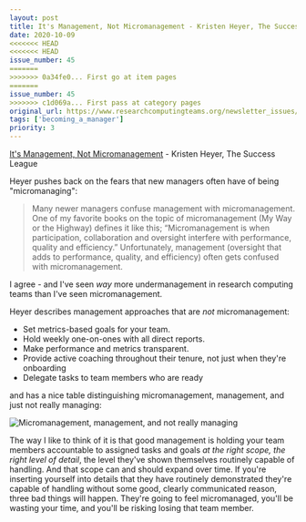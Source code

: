 ```yaml
---
layout: post
title: It's Management, Not Micromanagement - Kristen Heyer, The Success League
date: 2020-10-09
<<<<<<< HEAD
<<<<<<< HEAD
issue_number: 45
=======
>>>>>>> 0a34fe0... First go at item pages
=======
issue_number: 45
>>>>>>> c1d069a... First pass at category pages
original_url: https://www.researchcomputingteams.org/newsletter_issues/0045
tags: ['becoming_a_manager']
priority: 3
---
```


<!-- markdownlint-disable MD033 -->
<!-- markdownlint-disable MD041 -->
<!-- markdownlint-disable MD049 -->

[It's Management, Not Micromanagement](https://www.thesuccessleague.io/blog/2020/4/17/its-management-not-micromanagement) - Kristen Heyer, The Success League

Heyer pushes back on the fears that new managers often have of being "micromanaging":

> Many newer managers confuse management with micromanagement. One of my favorite books on the topic of micromanagement (My Way or the Highway) defines it like this; “Micromanagement is when participation, collaboration and oversight interfere with performance, quality and efficiency.” Unfortunately, management (oversight that adds to performance, quality, and efficiency) often gets confused with micromanagement.

I agree - and I've seen *way* more undermanagement in research computing teams than I've seen micromanagement.

Heyer describes management approaches that are *not* micromanagement:

- Set metrics-based goals for your team.
- Hold weekly one-on-ones with all direct reports.
- Make performance and metrics transparent.
- Provide active coaching throughout their tenure, not just when they're onboarding
- Delegate tasks to team members who are ready

and has a nice table distinguishing micromanagement, management, and just not really managing:

![Micromanagement, management, and not really managing](https://images.squarespace-cdn.com/content/v1/556123c7e4b003a99f58ebcb/1588108904010-9C1T6S7V48XI7HG41VIU/ke17ZwdGBToddI8pDm48kM-aDaJkwkbe7hN7xCN6mrxZw-zPPgdn4jUwVcJE1ZvWQUxwkmyExglNqGp0IvTJZamWLI2zvYWH8K3-s_4yszcp2ryTI0HqTOaaUohrI8PIXdjjNdloezVw1oToGCs7qTmuElIv3MhIL5zXIKpC8moKMshLAGzx4R3EDFOm1kBS/KH.blog.jpg?format=1500w)

The way I like to think of it is that good management is holding your team members accountable to assigned tasks and goals *at the right scope, the right level of detail*, the level they've shown themselves routinely capable of handling. And that scope can and should expand over time. If you're inserting yourself into details that they have routinely demonstrated they're capable of handling without some good, clearly communicated reason, three bad things will happen. They're going to feel micromanaged, you'll be wasting your time, and you'll be risking losing that team member.